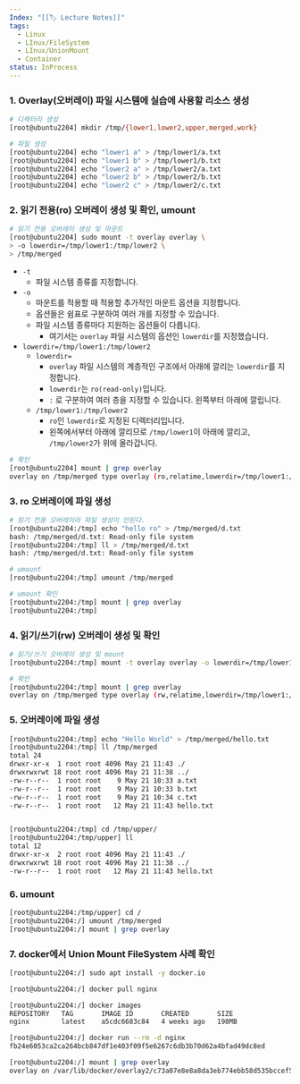 ```yaml
---
Index: "[[🏷 Lecture Notes]]"
tags:
  - Linux
  - LInux/FileSystem
  - LInux/UnionMount
  - Container
status: InProcess
---
```


### 1. Overlay(오버레이) 파일 시스템에 실습에 사용할 리소스 생성
```bash
# 디렉터리 생성
[root@ubuntu2204] mkdir /tmp/{lower1,lower2,upper,merged,work}

# 파일 생성
[root@ubuntu2204] echo "lower1 a" > /tmp/lower1/a.txt
[root@ubuntu2204] echo "lower1 b" > /tmp/lower1/b.txt
[root@ubuntu2204] echo "lower2 a" > /tmp/lower2/a.txt
[root@ubuntu2204] echo "lower2 b" > /tmp/lower2/b.txt
[root@ubuntu2204] echo "lower2 c" > /tmp/lower2/c.txt
```

### 2. 읽기 전용(ro) 오버레이 생성 및 확인, umount
```bash
# 읽기 전용 오버레이 생성 및 마운트
[root@ubuntu2204] sudo mount -t overlay overlay \
> -o lowerdir=/tmp/lower1:/tmp/lower2 \
> /tmp/merged
```
- `-t`
	- 파일 시스템 종류를 지정합니다.
- `-o`
	- 마운트를 적용할 때 적용할 추가적인 마운트 옵션을 지정합니다.
	- 옵션들은 쉼표로 구분하여 여러 개를 지정할 수 있습니다.
	- 파일 시스템 종류마다 지원하는 옵션들이 다릅니다.
		- 여기서는 `overlay` 파일 시스템의 옵션인 `lowerdir`를 지정했습니다.
- `lowerdir=/tmp/lower1:/tmp/lower2`
	- `lowerdir=`
		- `overlay` 파일 시스템의 계층적인 구조에서 아래에 깔리는 `lowerdir`를 지정합니다.
		- `lowerdir`는 `ro(read-only)`입니다.
		- `:` 로 구분하여 여러 층을 지정할 수 있습니다. 왼쪽부터 아래에 깔립니다.
	- `/tmp/lower1:/tmp/lower2`
		- `ro`인 `lowerdir`로 지정된 디렉터리입니다.
		- 왼쪽에서부터 아래에 깔리므로 `/tmp/lower1`이 아래에 깔리고, `/tmp/lower2`가 위에 올라갑니다.

```bash
# 확인
[root@ubuntu2204] mount | grep overlay
overlay on /tmp/merged type overlay (ro,relatime,lowerdir=/tmp/lower1:/tmp/lower2)
```


### 3. ro 오버레이에 파일 생성
```bash
# 읽기 전용 오버레이라 파일 생성이 안된다.
[root@ubuntu2204:/tmp] echo "hello ro" > /tmp/merged/d.txt
bash: /tmp/merged/d.txt: Read-only file system
[root@ubuntu2204:/tmp] ll > /tmp/merged/d.txt
bash: /tmp/merged/d.txt: Read-only file system

# umount
[root@ubuntu2204:/tmp] umount /tmp/merged

# umount 확인
[root@ubuntu2204:/tmp] mount | grep overlay
[root@ubuntu2204:/tmp]
```


### 4. 읽기/쓰기(rw) 오버레이 생성 및 확인
```bash
# 읽기/쓰기 오버레이 생성 및 mount
[root@ubuntu2204:/tmp] mount -t overlay overlay -o lowerdir=/tmp/lower1:/tmp/lower2,upperdir=/tmp/upper/,workdir=/tmp/work/ /tmp/merged

# 확인
[root@ubuntu2204:/tmp] mount | grep overlay
overlay on /tmp/merged type overlay (rw,relatime,lowerdir=/tmp/lower1:/tmp/lower2,upperdir=/tmp/upper/,workdir=/tmp/work/)
```


### 5. 오버레이에 파일 생성
```bash
[root@ubuntu2204:/tmp] echo "Hello World" > /tmp/merged/hello.txt
[root@ubuntu2204:/tmp] ll /tmp/merged
total 24
drwxr-xr-x  1 root root 4096 May 21 11:43 ./
drwxrwxrwt 18 root root 4096 May 21 11:38 ../
-rw-r--r--  1 root root    9 May 21 10:33 a.txt
-rw-r--r--  1 root root    9 May 21 10:33 b.txt
-rw-r--r--  1 root root    9 May 21 10:34 c.txt
-rw-r--r--  1 root root   12 May 21 11:43 hello.txt


[root@ubuntu2204:/tmp] cd /tmp/upper/
[root@ubuntu2204:/tmp/upper] ll
total 12
drwxr-xr-x  2 root root 4096 May 21 11:43 ./
drwxrwxrwt 18 root root 4096 May 21 11:38 ../
-rw-r--r--  1 root root   12 May 21 11:43 hello.txt
```

### 6. umount
```bash
[root@ubuntu2204:/tmp/upper] cd /
[root@ubuntu2204:/] umount /tmp/merged
[root@ubuntu2204:/] mount | grep overlay
```


### 7. docker에서 Union Mount FileSystem 사례 확인
```bash
[root@ubuntu2204:/] sudo apt install -y docker.io

[root@ubuntu2204:/] docker pull nginx

[root@ubuntu2204:/] docker images
REPOSITORY   TAG       IMAGE ID       CREATED       SIZE
nginx        latest    a5cdc6683c84   4 weeks ago   198MB

[root@ubuntu2204:/] docker run --rm -d nginx
fb24e6053ca2ca264bcb847df1e403f09f5e6267c6db3b70d62a4bfad49dc8ed

[root@ubuntu2204:/] mount | grep overlay
overlay on /var/lib/docker/overlay2/c73a07e8e8a8da3eb774ebb58d535bccef5c8d4cc15952d1ec49bbcbc904f6fb/merged type overlay (rw,relatime,lowerdir=/var/lib/docker/overlay2/l/VO62JVC2MNTQOMNDTIGLFWANE6:/var/lib/docker/overlay2/l/IP26MXPU63ITXGLUN66UMBKIMR:/var/lib/docker/overlay2/l/CGSTDTOFCMALLP2S3Y33Y3GVG4:/var/lib/docker/overlay2/l/S6KJNQFCKSPQBRSVWOVIIPCZXQ:/var/lib/docker/overlay2/l/TB4IKMZK2BXQC4QT4NAFEFPF7C:/var/lib/docker/overlay2/l/GKZ2MHZTTJQT4R3F2YK27BFRHJ:/var/lib/docker/overlay2/l/QVILPZDUJH2ZNP3KGOAFVUL4A5:/var/lib/docker/overlay2/l/BY4HHUKCT5ZPN5CWDZVTGAVXUN,upperdir=/var/lib/docker/overlay2/c73a07e8e8a8da3eb774ebb58d535bccef5c8d4cc15952d1ec49bbcbc904f6fb/diff,workdir=/var/lib/docker/overlay2/c73a07e8e8a8da3eb774ebb58d535bccef5c8d4cc15952d1ec49bbcbc904f6fb/work)
```